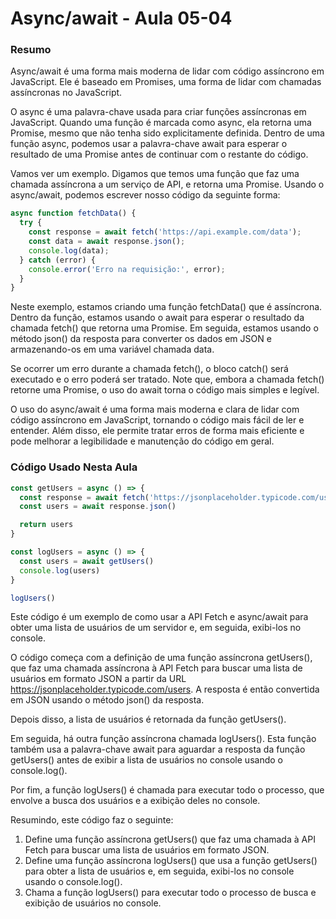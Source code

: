 <!--
Antes de publicar a issue, lembre-se de clicar na aba "Preview", para visualizar se a formatação está correta =)
-->

<!-- Escreva/insira as imagens após essa linha -->

# Async/await - Aula 05-04

### Resumo

Async/await é uma forma mais moderna de lidar com código assíncrono em JavaScript. Ele é baseado em Promises, uma forma de lidar com chamadas assíncronas no JavaScript.

O async é uma palavra-chave usada para criar funções assíncronas em JavaScript. Quando uma função é marcada como async, ela retorna uma Promise, mesmo que não tenha sido explicitamente definida. Dentro de uma função async, podemos usar a palavra-chave await para esperar o resultado de uma Promise antes de continuar com o restante do código.

Vamos ver um exemplo. Digamos que temos uma função que faz uma chamada assíncrona a um serviço de API, e retorna uma Promise. Usando o async/await, podemos escrever nosso código da seguinte forma:

```javascript
async function fetchData() {
  try {
    const response = await fetch('https://api.example.com/data');
    const data = await response.json();
    console.log(data);
  } catch (error) {
    console.error('Erro na requisição:', error);
  }
}
```

Neste exemplo, estamos criando uma função fetchData() que é assíncrona. Dentro da função, estamos usando o await para esperar o resultado da chamada fetch() que retorna uma Promise. Em seguida, estamos usando o método json() da resposta para converter os dados em JSON e armazenando-os em uma variável chamada data.

Se ocorrer um erro durante a chamada fetch(), o bloco catch() será executado e o erro poderá ser tratado. Note que, embora a chamada fetch() retorne uma Promise, o uso do await torna o código mais simples e legível.

O uso do async/await é uma forma mais moderna e clara de lidar com código assíncrono em JavaScript, tornando o código mais fácil de ler e entender. Além disso, ele permite tratar erros de forma mais eficiente e pode melhorar a legibilidade e manutenção do código em geral.

### Código Usado Nesta Aula

```javascript
const getUsers = async () => {
  const response = await fetch('https://jsonplaceholder.typicode.com/users')
  const users = await response.json()

  return users
}

const logUsers = async () => {
  const users = await getUsers()
  console.log(users)
}

logUsers()
```

Este código é um exemplo de como usar a API Fetch e async/await para obter uma lista de usuários de um servidor e, em seguida, exibi-los no console.

O código começa com a definição de uma função assíncrona getUsers(), que faz uma chamada assíncrona à API Fetch para buscar uma lista de usuários em formato JSON a partir da URL https://jsonplaceholder.typicode.com/users. A resposta é então convertida em JSON usando o método json() da resposta.

Depois disso, a lista de usuários é retornada da função getUsers().

Em seguida, há outra função assíncrona chamada logUsers(). Esta função também usa a palavra-chave await para aguardar a resposta da função getUsers() antes de exibir a lista de usuários no console usando o console.log().

Por fim, a função logUsers() é chamada para executar todo o processo, que envolve a busca dos usuários e a exibição deles no console.

Resumindo, este código faz o seguinte:

1. Define uma função assíncrona getUsers() que faz uma chamada à API Fetch para buscar uma lista de usuários em formato JSON.
2. Define uma função assíncrona logUsers() que usa a função getUsers() para obter a lista de usuários e, em seguida, exibi-los no console usando o console.log().
3. Chama a função logUsers() para executar todo o processo de busca e exibição de usuários no console.
